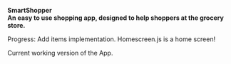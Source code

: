 **SmartShopper**
\
**An easy to use shopping app, designed to help shoppers at the grocery store.**

Progress: Add items implementation. 
          Homescreen.js is a home screen!

Current working version of the App.



